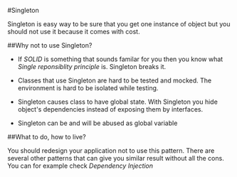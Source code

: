 #Singleton

Singleton is easy way to be sure that you get one instance of object but you should not use it because it comes with cost.

##Why not to use Singleton?

* If *SOLID* is something that sounds familar for you then you know what *Single reponsiblity principle* is. Singleton
breaks it.

* Classes that use Singleton are hard to be tested and mocked. The environment is hard to be isolated while testing.

* Singleton causes class to have global state. With Singleton you hide object's dependencies instead of exposing them
by interfaces.

* Singleton can be and will be abused as global variable

##What to do, how to live?

You should redesign your application not to use this pattern. There are several other patterns that can give you
similar result without all the cons. You can for example check *Dependency Injection*
